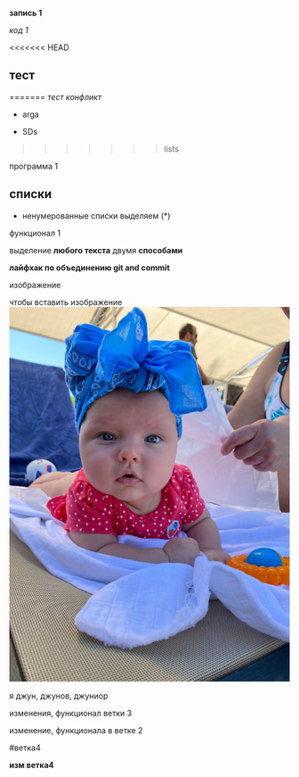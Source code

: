**запись 1**

*код 1*

<<<<<<< HEAD
## тест
=======
_*тест конфликт*_

* arga

* SDs

>>>>>>> lists

программа 1

## списки

* ненумерованные списки выделяем (*)

функционал 1

выделение **любого текста** двумя __способами__

**лайфхак по объединению git and commit**

изображение

чтобы вставить изображение ![я - малыш](busu.jpg)

я джун, джунов, джуниор

изменения, функционал ветки 3

изменение, функционала в ветке 2

#ветка4

**изм ветка4**